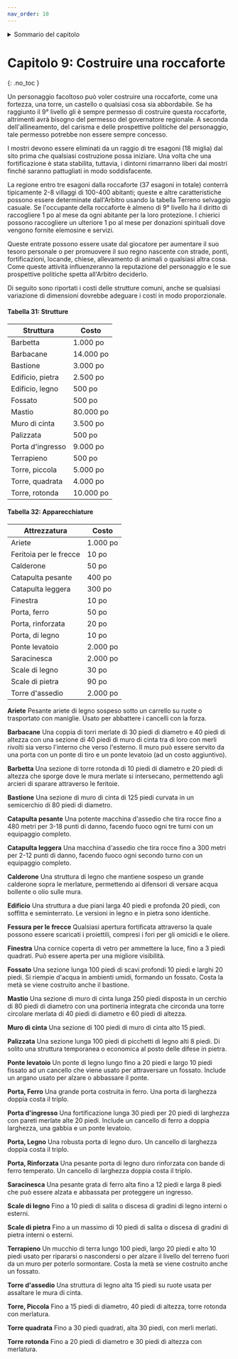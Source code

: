 ```yaml
---
nav_order: 10
---
```


<details markdown="block">
  <summary>
    Sommario del capitolo
  </summary>
  {: .text-delta }
1. TOC
{:toc}
</details>

# Capitolo 9: Costruire una roccaforte
{: .no_toc }

Un personaggio facoltoso può voler costruire una roccaforte, come una fortezza, una torre, un castello o qualsiasi cosa sia abbordabile. Se ha raggiunto il 9° livello gli è sempre permesso di costruire questa roccaforte, altrimenti avrà bisogno del permesso del governatore regionale. A seconda dell'allineamento, del carisma e delle prospettive politiche del personaggio, tale permesso potrebbe non essere sempre concesso.

I mostri devono essere eliminati da un raggio di tre esagoni (18 miglia) dal sito prima che qualsiasi costruzione possa iniziare. Una volta che una fortificazione è stata stabilita, tuttavia, i dintorni rimarranno liberi dai mostri finché saranno pattugliati in modo soddisfacente.

La regione entro tre esagoni dalla roccaforte (37 esagoni in totale) conterrà tipicamente 2-8 villaggi di 100-400 abitanti; queste e altre caratteristiche possono essere determinate dall'Arbitro usando la tabella Terreno selvaggio casuale. Se l'occupante della roccaforte è almeno di 9° livello ha il diritto di raccogliere 1 po al mese da ogni abitante per la loro protezione. I chierici possono raccogliere un ulteriore 1 po al mese per donazioni spirituali dove vengono fornite elemosine e servizi.

Queste entrate possono essere usate dal giocatore per aumentare il suo tesoro personale o per promuovere il suo regno nascente con strade, ponti, fortificazioni, locande, chiese, allevamento di animali o qualsiasi altra cosa. Come queste attività influenzeranno la reputazione del personaggio e le sue prospettive politiche spetta all'Arbitro deciderlo.

Di seguito sono riportati i costi delle strutture comuni, anche se qualsiasi variazione di dimensioni dovrebbe adeguare i costi in modo proporzionale.

#### Tabella 31: Strutture

| Struttura        | Costo     |
|------------------|-----------|
| Barbetta         | 1.000 po  |
| Barbacane        | 14.000 po |
| Bastione         | 3.000 po  |
| Edificio, pietra | 2.500 po  |
| Edificio, legno  | 500 po    |
| Fossato          | 500 po    |
| Mastio           | 80.000 po |
| Muro di cinta    | 3.500 po  |
| Palizzata        | 500 po    |
| Porta d'ingresso | 9.000 po  |
| Terrapieno       | 500 po    |
| Torre, piccola   | 5.000 po  |
| Torre, quadrata  | 4.000 po  |
| Torre, rotonda   | 10.000 po |

#### Tabella 32: Apparecchiature

| Attrezzatura           | Costo    |
|------------------------|----------|
| Ariete                 | 1.000 po |
| Feritoia per le frecce | 10 po    |
| Calderone              | 50 po    |
| Catapulta pesante      | 400 po   |
| Catapulta leggera      | 300 po   |
| Finestra               | 10 po    |
| Porta, ferro           | 50 po    |
| Porta, rinforzata      | 20 po    |
| Porta, di legno        | 10 po    |
| Ponte levatoio         | 2.000 po |
| Saracinesca            | 2.000 po |
| Scale di legno         | 30 po    |
| Scale di pietra        | 90 po    |
| Torre d'assedio        | 2.000 po |

**Ariete** Pesante ariete di legno sospeso sotto un carrello su ruote o trasportato con maniglie. Usato per abbattere i cancelli con la forza.

**Barbacane** Una coppia di torri merlate di 30 piedi di diametro e 40 piedi di altezza con una sezione di 40 piedi di muro di cinta tra di loro con merli rivolti sia verso l'interno che verso l'esterno. Il muro può essere servito da una porta con un ponte di tiro e un ponte levatoio (ad un costo aggiuntivo).

**Barbetta** Una sezione di torre rotonda di 10 piedi di diametro e 20 piedi di altezza che sporge dove le mura merlate si intersecano, permettendo agli arcieri di sparare attraverso le feritoie.

**Bastione** Una sezione di muro di cinta di 125 piedi curvata in un semicerchio di 80 piedi di diametro.

**Catapulta pesante** Una potente macchina d'assedio che tira rocce fino a 480 metri per 3-18 punti di danno, facendo fuoco ogni tre turni con un equipaggio completo.

**Catapulta leggera** Una macchina d'assedio che tira rocce fino a 300 metri per 2-12 punti di danno, facendo fuoco ogni secondo turno con un equipaggio completo.

**Calderone** Una struttura di legno che mantiene sospeso un grande calderone sopra le merlature, permettendo ai difensori di versare acqua bollente o olio sulle mura.

**Edificio** Una struttura a due piani larga 40 piedi e profonda 20 piedi, con soffitta e seminterrato. Le versioni in legno e in pietra sono identiche.

**Fessura per le frecce** Qualsiasi apertura fortificata attraverso la quale possono essere scaricati i proiettili, compresi i fori per gli omicidi e le oliere.

**Finestra** Una cornice coperta di vetro per ammettere la luce, fino a 3 piedi quadrati. Può essere aperta per una migliore visibilità.

**Fossato** Una sezione lunga 100 piedi di scavi profondi 10 piedi e larghi 20 piedi. Si riempie d'acqua in ambienti umidi, formando un fossato. Costa la metà se viene costruito anche il bastione.

**Mastio** Una sezione di muro di cinta lunga 250 piedi disposta in un cerchio di 80 piedi di diametro con una portineria integrata che circonda una torre circolare merlata di 40 piedi di diametro e 60 piedi di altezza.

**Muro di cinta** Una sezione di 100 piedi di muro di cinta alto 15 piedi.

**Palizzata** Una sezione lunga 100 piedi di picchetti di legno alti 8 piedi. Di solito una struttura temporanea o economica al posto delle difese in pietra.

**Ponte levatoio** Un ponte di legno lungo fino a 20 piedi e largo 10 piedi fissato ad un cancello che viene usato per attraversare un fossato. Include un argano usato per alzare o abbassare il ponte.

**Porta, Ferro** Una grande porta costruita in ferro. Una porta di larghezza doppia costa il triplo.

**Porta d'ingresso** Una fortificazione lunga 30 piedi per 20 piedi di larghezza con pareti merlate alte 20 piedi. Include un cancello di ferro a doppia larghezza, una gabbia e un ponte levatoio.

**Porta, Legno** Una robusta porta di legno duro. Un cancello di larghezza doppia costa il triplo.

**Porta, Rinforzata** Una pesante porta di legno duro rinforzata con bande di ferro temperato. Un cancello di larghezza doppia costa il triplo.

**Saracinesca** Una pesante grata di ferro alta fino a 12 piedi e larga 8 piedi che può essere alzata e abbassata per proteggere un ingresso.

**Scale di legno** Fino a 10 piedi di salita o discesa di gradini di legno interni o esterni.

**Scale di pietra** Fino a un massimo di 10 piedi di salita o discesa di gradini di pietra interni o esterni.

**Terrapieno** Un mucchio di terra lungo 100 piedi, largo 20 piedi e alto 10 piedi usato per ripararsi o nascondersi o per alzare il livello del terreno fuori da un muro per poterlo sormontare. Costa la metà se viene costruito anche un fossato.

**Torre d'assedio** Una struttura di legno alta 15 piedi su ruote usata per assaltare le mura di cinta.

**Torre, Piccola** Fino a 15 piedi di diametro, 40 piedi di altezza, torre rotonda con merlatura.

**Torre quadrata** Fino a 30 piedi quadrati, alta 30 piedi, con merli merlati.

**Torre rotonda** Fino a 20 piedi di diametro e 30 piedi di altezza con merlatura.